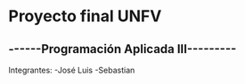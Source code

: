 # Proyecto final UNFV

## ------Programación Aplicada III---------
Integrantes:
-José Luis
-Sebastian
